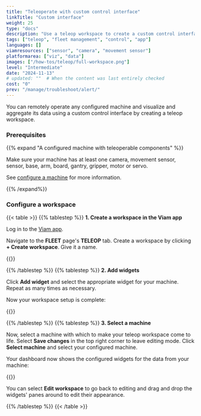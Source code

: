 ```yaml
---
title: "Teleoperate with custom control interface"
linkTitle: "Custom interface"
weight: 25
type: "docs"
description: "Use a teleop workspace to create a custom control interface for operating a machine or visualizign and aggregating its data."
tags: ["teleop", "fleet management", "control", "app"]
languages: []
viamresources: ["sensor", "camera", "movement sensor"]
platformarea: ["viz", "data"]
images: ["/how-tos/teleop/full-workspace.png"]
level: "Intermediate"
date: "2024-11-13"
# updated: ""  # When the content was last entirely checked
cost: "0"
prev: "/manage/troubleshoot/alert/"
---
```


You can remotely operate any configured machine and visualize and aggregate its data using a custom control interface by creating a teleop workspace.

### Prerequisites

{{% expand "A configured machine with teleoperable components" %}}

Make sure your machine has at least one camera, movement sensor, sensor, base, arm, board, gantry, gripper, motor or servo.

See [configure a machine](/operate/get-started/supported-hardware/) for more information.

{{% /expand%}}

### Configure a workspace

{{< table >}}
{{% tablestep %}}
**1. Create a workspace in the Viam app**

Log in to the [Viam app](https://app.viam.com/).

Navigate to the **FLEET** page's **TELEOP** tab.
Create a workspace by clicking **+ Create workspace**.
Give it a name.

{{<imgproc src="/how-tos/teleop/blank-workspace.png" resize="800x" style="width: 700px" class="fill aligncenter imgzoom" declaredimensions=true alt="Blank teleop page.">}}

{{% /tablestep %}}
{{% tablestep %}}
**2. Add widgets**

Click **Add widget** and select the appropriate widget for your machine.
Repeat as many times as necessary.

Now your workspace setup is complete:

{{<imgproc src="/how-tos/teleop/configured-workspace.png" resize="800x" style="width: 700px" class="fill aligncenter" declaredimensions=true alt="Teleop workspace with values configured for each of the four widgets.">}}

{{% /tablestep %}}
{{% tablestep %}}
**3. Select a machine**

Now, select a machine with which to make your teleop workspace come to life.
Select **Save changes** in the top right corner to leave editing mode.
Click **Select machine** and select your configured machine.

Your dashboard now shows the configured widgets for the data from your machine:

{{<imgproc src="/how-tos/teleop/full-workspace.png" resize="800x" style="width: 700px" class="fill aligncenter imgzoom" declaredimensions=true alt="Teleop workspace with values configured for each of the four widgets on monitor mode.">}}

You can select **Edit workspace** to go back to editing and drag and drop the widgets' panes around to edit their appearance.

{{% /tablestep %}}
{{< /table >}}
